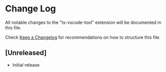 # Change Log

All notable changes to the "ts-vscode-tool" extension will be documented in this file.

Check [Keep a Changelog](http://keepachangelog.com/) for recommendations on how to structure this file.

## [Unreleased]

- Initial release
